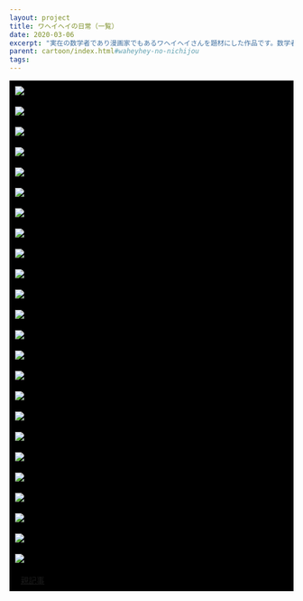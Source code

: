 ```yaml
---
layout: project
title: ワヘイヘイの日常（一覧）
date: 2020-03-06
excerpt: "実在の数学者であり漫画家でもあるワヘイヘイさんを題材にした作品です。数学者の日常を描きました。"
parent: cartoon/index.html#waheyhey-no-nichijou
tags: 
---
```


<div style="background-color:black">
<div style="padding : 10px">
  <img src="{{ site.img }}/waheyhey-no-nichijou/1.png">
</div>
<div style="padding : 10px">
  <img src="{{ site.img }}/waheyhey-no-nichijou/2.png">
</div>
<div style="padding : 10px">
  <img src="{{ site.img }}/waheyhey-no-nichijou/3.png">
</div>
<div style="padding : 10px">
  <img src="{{ site.img }}/waheyhey-no-nichijou/4.png">
</div>
<div style="padding : 10px">
  <img src="{{ site.img }}/waheyhey-no-nichijou/5.png">
</div>
<div style="padding : 10px">
  <img src="{{ site.img }}/waheyhey-no-nichijou/6.png">
</div>
<div style="padding : 10px">
  <img src="{{ site.img }}/waheyhey-no-nichijou/7.png">
</div>
<div style="padding : 10px">
  <img src="{{ site.img }}/waheyhey-no-nichijou/8.png">
</div>
<div style="padding : 10px">
  <img src="{{ site.img }}/waheyhey-no-nichijou/9.png">
</div>
<div style="padding : 10px">
  <img src="{{ site.img }}/waheyhey-no-nichijou/10.png">
</div>
<div style="padding : 10px">
  <img src="{{ site.img }}/waheyhey-no-nichijou/11.png">
</div>
<div style="padding : 10px">
  <img src="{{ site.img }}/waheyhey-no-nichijou/12.png">
</div>
<div style="padding : 10px">
  <img src="{{ site.img }}/waheyhey-no-nichijou/13.png">
</div>
<div style="padding : 10px">
  <img src="{{ site.img }}/waheyhey-no-nichijou/14.png">
</div>
<div style="padding : 10px">
  <img src="{{ site.img }}/waheyhey-no-nichijou/15.png">
</div>
<div style="padding : 10px">
  <img src="{{ site.img }}/waheyhey-no-nichijou/16.png">
</div>
<div style="padding : 10px">
  <img src="{{ site.img }}/waheyhey-no-nichijou/17.png">
</div>
<div style="padding : 10px">
  <img src="{{ site.img }}/waheyhey-no-nichijou/18.png">
</div>
<div style="padding : 10px">
  <img src="{{ site.img }}/waheyhey-no-nichijou/19.png">
</div>
<div style="padding : 10px">
  <img src="{{ site.img }}/waheyhey-no-nichijou/20.png">
</div>
<div style="padding : 10px">
  <img src="{{ site.img }}/waheyhey-no-nichijou/21.png">
</div>
<div style="padding : 10px">
  <img src="{{ site.img }}/waheyhey-no-nichijou/22.png">
</div>
<div style="padding : 10px">
  <img src="{{ site.img }}/waheyhey-no-nichijou/23.png">
</div>
<div style="padding : 10px">
  <img src="{{ site.img }}/waheyhey-no-nichijou/24.png">
</div>
<div style="padding : 10px" class="center">
    <span style="padding : 10px" class="center">
        <a class="btn zoombtn" href="{{ site.url }}/{{ page.parent }}">
            親記事
        </a>
    </span>
</div>
</div>
